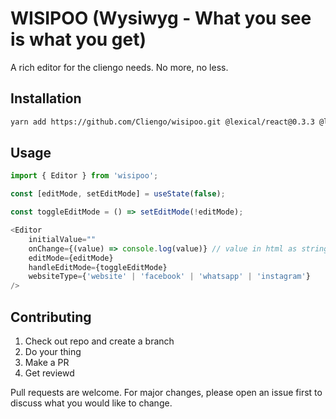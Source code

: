 # WISIPOO (Wysiwyg - What you see is what you get)

A rich editor for the cliengo needs. No more, no less.

## Installation

```bash
yarn add https://github.com/Cliengo/wisipoo.git @lexical/react@0.3.3 @lexical/html@0.3.3 lexical@0.3.3
```

## Usage

```javascript
import { Editor } from 'wisipoo';

const [editMode, setEditMode] = useState(false);

const toggleEditMode = () => setEditMode(!editMode);

<Editor
    initialValue=""
    onChange={(value) => console.log(value)} // value in html as string
    editMode={editMode}
    handleEditMode={toggleEditMode}
    websiteType={'website' | 'facebook' | 'whatsapp' | 'instagram'}
/>
```

## Contributing

1. Check out repo and create a branch
1. Do your thing
1. Make a PR
1. Get reviewd

Pull requests are welcome. For major changes, please open an issue first to discuss what you would like to change.
